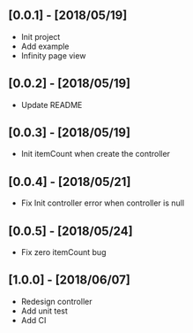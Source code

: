 ## [0.0.1] - [2018/05/19]
   * Init project
   * Add example
   * Infinity page view
   
## [0.0.2] - [2018/05/19]
   * Update README

## [0.0.3] - [2018/05/19]
   * Init itemCount when create the controller
   
## [0.0.4] - [2018/05/21]
   * Fix Init controller error when controller is null
   
## [0.0.5] - [2018/05/24]
   * Fix zero itemCount bug
   
## [1.0.0] - [2018/06/07]
   * Redesign controller
   * Add unit test
   * Add CI




